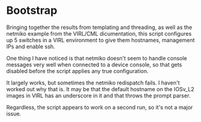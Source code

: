 # Bootstrap

Bringing together the results from templating and threading, as well as the netmiko example from the VIRL/CML dicumentation, this script configures up 5 switches in a VIRL environment to give them hostnames, management IPs and enable ssh.

One thing I have noticed is that netmiko doesn't seem to handle console messages very well when connected to a device console, so that gets disabled before the script applies any true configuration.

It largely works, but sometimes the netmiko redispatch fails. I haven't worked out why that is. It may be that the default hostname on the IOSv_L2 images in VIRL has an underscore in it and that throws the prompt parser.

Regardless, the script appears to work on a second run, so it's not a major issue.